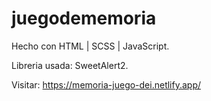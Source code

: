 # juegodememoria
Hecho con HTML | SCSS | JavaScript.

Libreria usada: SweetAlert2.

Visitar: https://memoria-juego-dei.netlify.app/



